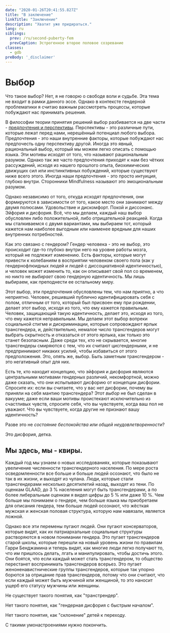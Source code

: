 ```yaml
---
date: "2020-01-26T20:41:55.827Z"
title: "В заключение"
linkTitle: "Заключение"
description: "Хватит уже придираться."
lang: ru
siblings:
  prev: /ru/second-puberty-fem
  prevCaption: Эстрогенное второе половое созревание
classes:
  - gdb
preBody: '_disclaimer'
---
```


# Выбор

Что такое выбор? Нет, я не говорю о свободе воли и судьбе. Эта тема не входит в рамки данного эссе. Однако в контексте гендерной проблематики я считаю важным рассмотреть процессы, которые побуждают нас принимать решения.

В философии теории принятия решений выбор разбивается на две части - [предпочтения и перспективы](https://plato.stanford.edu/entries/decision-theory/#WhaPreOvePro). Перспективы - это различные пути, которые лежат перед нами, нерешённый потенциал любого выбора. Предпочтения - это наши внутренние факторы, которые побуждают нас предпочесть одну перспективу другой. Иногда это явный, рациональный выбор, который мы можем легко описать с помощью языка. Эти мотивы исходят от того, что называют рациональным разумом. Однако так же часто предпочтения приходят к нам без чётких рассуждений, исходя из нашего прошлого опыта, биохимических движущих сил или инстинктивных побуждений, которые существуют ниже всего этого. Иногда наши предпочтения - это просто интуиция, глубоко внутри. Сторонники Mindfulness называют это эмоциональным разумом.

Однако независимо от того, откуда исходят предпочтения, они формируются в зависимости от того, какое место они занимают между двумя полюсами. Удовольствие и дискомфорт. Покой и диссонанс. Эйфория и дисфория. Всё, что мы делаем, каждый наш выбор обусловлен либо положительной, либо отрицательной реакцией. Когда мы сталкиваемся с двумя вариантами, мы выбираем тот, который кажется нам наиболее выгодным или наименее вредным для наших внутренних потребностей.

Как это связано с гендером? Гендер человека - это не выбор, это происходит где-то глубоко внутри него на уровне работы мозга, который не подлежит изменению. Есть факторы, которые могут привести к колебаниям в восприятии человеком своего пола (как у гендернофлюидных людей и людей с диссоциативной идентичностью), и человек может изменить то, как он описывает свой пол со временем, но никто не *выбирает* свою гендерную идентичность. Мы лишь выбираем, как преподнести ее остальному миру.

Этот выбор, эти предпочтения обусловлены тем, что нам приятно, а что неприятно. Человек, решивший публично идентифицировать себя с полом, отличным от того, который был присвоен ему при рождении, делает этот выбор, исходя из того, что ему кажется правильным. Человек, защищающий такую идентичность, делает это, исходя из того, что ему кажется неправильным. Мы делаем этот выбор вопреки социальной стигме и дискриминации, которые сопровождают ярлык трансгендера, и, действительно, немалое число трансгендеров могут выбрать скрытность и отказаться от этого ярлыка, как только это станет безопасным. Даже среди тех, кто не скрывается, многие трансгендеры смиряются с тем, что их считают цисгендерными, и не предпринимают никаких усилий, чтобы избавиться от этого предположения. Это, опять же, выбор. Быть заметным трансгендером - это негативный опыт для них.

Есть те, кто находит концепцию, что эйфория и дисфория являются центральными мотивами гендерных различий, некомфортной, можно даже сказать, что они испытывают дисфорию от концепции дисфории. Спросите их: если вы считаете, что у вас нет дисфории, почему вы приняли на себя мантию трансгендера? Этот *выбор* не был сделан в вакууме; даже если ваши мотивы проистекают исключительно из счастливых чувств, спросите себя, что вы чувствуете, когда ваш пол не уважают. Что вы чувствуете, когда другие не признают вашу идентичность?

Разве это не _состояние беспокойства или общей неудовлетворенности_?

Это дисфория, детка.

## Мы здесь, мы - квиры.

Каждый год мы узнаем о новых исследованиях, которые показывают увеличение численности трансгендерного населения. По мере роста осведомленности все больше и больше людей осознают, что было не так в их жизни, и выходят из чулана. Люди, которые стали трансгендерами несколько десятилетий назад, выходят из тени. По оценкам GLAAD, до 3 % населения могут быть трансгендерами, а по более либеральным оценкам я видел цифры до 5 % или даже 10 %. Чем больше мы понимаем о гендере, чем больше языка мы приобретаем для описания гендера, тем больше людей осознают, что жёсткая мужская и женская половая структура, которую нам навязали, является ложной.

Однако все эти перемены пугают людей. Они пугают консерваторов, которые видят, как их патриархальные социальные структуры растворяются в новом понимании гендера. Это пугает трансгендеров старой школы, которые перешли на новый уровень жизни по правилам Гарри Бенджамина и теперь видят, как многие люди легко получают то, что им пришлось делать, лгать и манипулировать, чтобы достичь этого. Они боятся, что если каждый может стать трансгендером, то общество перестанет воспринимать трансгендеров всерьез. Это пугает женоненавистнические группы трансгендеров, которые так упорно борются за отрицание прав трансгендеров, потому что они считают, что если каждый может быть мужчиной или женщиной, то это наносит ущерб его статусу мужчины или женщины.

Не существует такого понятия, как "транстрендер".

Нет такого понятия, как "гендерная дисфория с быстрым началом".

Нет такого понятия, как "склонение" детей к переходу.

С такими умонастроениями нужно покончить.